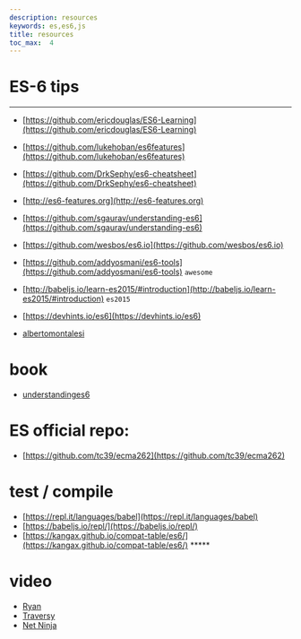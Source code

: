 ```yaml
---
description: resources
keywords: es,es6,js
title: resources
toc_max:  4
---
```



# ES-6 tips
---
* [https://github.com/ericdouglas/ES6-Learning](https://github.com/ericdouglas/ES6-Learning)
* [https://github.com/lukehoban/es6features](https://github.com/lukehoban/es6features)
* [https://github.com/DrkSephy/es6-cheatsheet](https://github.com/DrkSephy/es6-cheatsheet)
* [http://es6-features.org](http://es6-features.org)
* [https://github.com/sgaurav/understanding-es6](https://github.com/sgaurav/understanding-es6)
* [https://github.com/wesbos/es6.io](https://github.com/wesbos/es6.io)
* [https://github.com/addyosmani/es6-tools](https://github.com/addyosmani/es6-tools) `awesome`
* [http://babeljs.io/learn-es2015/#introduction](http://babeljs.io/learn-es2015/#introduction) `es2015`
* [https://devhints.io/es6](https://devhints.io/es6)

* [albertomontalesi](https://albertomontalesi.github.io/courses/es6)

# book

* [understandinges6](https://leanpub.com/understandinges6/read#leanpub-auto-sets-in-ecmascript-6)

# ES official repo:

* [https://github.com/tc39/ecma262](https://github.com/tc39/ecma262)

# test / compile
* [https://repl.it/languages/babel](https://repl.it/languages/babel)
* [https://babeljs.io/repl/](https://babeljs.io/repl/)
* [https://kangax.github.io/compat-table/es6/](https://kangax.github.io/compat-table/es6/)  *****

# video

* [Ryan](https://www.youtube.com/watch?v=LTbnmiXWs2k&list=PL57atfCFqj2h5fpdZD-doGEIs0NZxeJTX)
* [Traversy ](https://www.youtube.com/watch?v=2LeqilIw-28&list=PLillGF-RfqbZ7s3t6ZInY3NjEOOX7hsBv)
* [Net Ninja](https://www.youtube.com/watch?v=0Mp2kwE8xY0&list=PL4cUxeGkcC9gKfw25slm4CUDUcM_sXdml)
